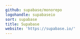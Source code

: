 ```yaml
---
github: supabase/monorepo
logohandle: supabaseio
sort: supabase
title: Supabase
website: 'https://supabase.io/'
---
```


